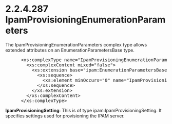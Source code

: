 <html dir="LTR" xmlns:mshelp="http://msdn.microsoft.com/mshelp" xmlns:ddue="http://ddue.schemas.microsoft.com/authoring/2003/5" xmlns:xlink="http://www.w3.org/1999/xlink" xmlns:tool="http://www.microsoft.com/tooltip">
 <body>
 <div id="header">
 <h1 class="heading">2.2.4.287 IpamProvisioningEnumerationParameters</h1>
 </div>
 <div id="mainSection">
 <div id="mainBody">
 <div id="allHistory" class="saveHistory"></div>
 <div id="sectionSection0" class="section" name="collapseableSection">
 

<p>The IpamProvisioningEnumerationParameters complex type
allows extended attributes on an EnumerationParametersBase type. </p>

<dl>
<dd>
<div><pre> &lt;xs:complexType name=&quot;IpamProvisioningEnumerationParameters&quot;&gt;
   &lt;xs:complexContent mixed=&quot;false&quot;&gt;
     &lt;xs:extension base=&quot;ipam:EnumerationParametersBase&quot;&gt;
       &lt;xs:sequence&gt;
         &lt;xs:element minOccurs=&quot;0&quot; name=&quot;IpamProvisioningSetting&quot; nillable=&quot;true&quot; type=&quot;ipam:IpamProvisioningSetting&quot; /&gt;
       &lt;/xs:sequence&gt;
     &lt;/xs:extension&gt;
   &lt;/xs:complexContent&gt;
 &lt;/xs:complexType&gt; 
</pre></div>
</dd></dl>

<p><b>IpamProvisioningSetting</b>: This is of type
ipam:IpamProvisioningSetting. It specifies settings used for provisioning the
IPAM server.</p>


 </div>
 </div>
 </div>
 </body>
</html>